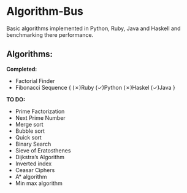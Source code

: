 Algorithm-Bus
=============

Basic algorithms implemented in Python, Ruby, Java and Haskell and benchmarking there performance.

Algorithms:
--

<b>Completed:</b>
* Factorial Finder 
* Fibonacci Sequence { (✗)Ruby (✓)Python (✗)Haskel (✓)Java }

<b>TO DO:</b>
* Prime Factorization
* Next Prime Number
* Merge sort
* Bubble sort
* Quick sort
* Binary Search
* Sieve of Eratosthenes
* Dijkstra’s Algorithm
* Inverted index
* Ceasar Ciphers
* A* algorithm
* Min max algorithm
